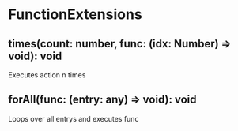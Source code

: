 # FunctionExtensions

## times(count: number, func: (idx: Number) => void): void

Executes action n times

## forAll(func: (entry: any) => void): void

Loops over all entrys and executes func
